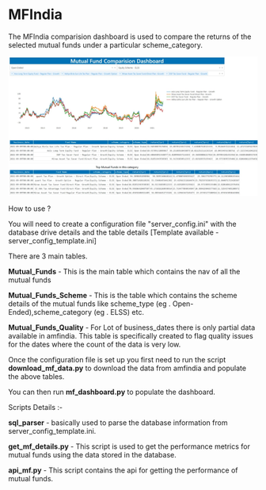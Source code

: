 # MFIndia

The MFIndia comparision dashboard is used to compare the returns of the selected mutual funds under a particular scheme_category.

![alt text](https://github.com/SarveshShetty19/MFIndia/blob/f31d03928d501dc6b011f6011fb2831357d56d36/MFIndia_Dashboard.jpeg)

How to use ?

You will need to create a configuration file "server_config.ini" with the database drive details and the table details [Template available - server_config_template.ini]

There are 3 main tables.

**Mutual_Funds** - This is the main table which contains the nav of all the mutual funds

**Mutual_Funds_Scheme** - This is the table which contains the scheme details of the mutual funds like scheme_type (eg . Open-Ended),scheme_category (eg . ELSS) etc.

**Mutual_Funds_Quality** - For Lot of business_dates there is only partial data available in amfindia. This table is specifically created to flag quality issues for the dates where the count of the data is very low.

Once the configuration file is set up you first need to run the script **download_mf_data.py** to download the data from amfindia and populate the above tables.

You can then run **mf_dashboard.py** to populate the dashboard.

Scripts Details :-

**sql_parser** - basically used to parse the database information from server_config_template.ini.

**get_mf_details.py** - This script is used to get the performance metrics for mutual funds using the data stored in the database.

**api_mf.py** - This script contains the api for getting the performance of mutual funds.
